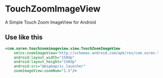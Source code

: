 # TouchZoomImageView
A Simple Touch Zoom ImageView for Android

## Use like this

```xml
<com.suren.touchzoomimageview.view.TouchZoomImageView
	xmlns:zoomImageView="http://schemas.android.com/apk/res/com.suren.touchzoomimageview"
	android:layout_width="150dp"
	android:layout_height="150dp"
	android:src="@mipmap/ic_launcher"
	zoomImageView:zoomNum="1.5"/>